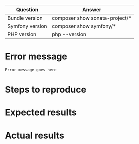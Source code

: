 <!--
    Before you open an issue, make sure this one does not already exists.
    Please also read the "guidelines for contributing" link above before posting.
-->

<!--
    If you are reporting a bug, please try to fill in the following.
    Otherwise remove it.
-->

| Question       | Answer
|----------------|-------------------------------
| Bundle version | composer show sonata-project/*
| Symfony version| composer show symfony/*
| PHP version    | php --version

# Error message

```
Error message goes here
```

# Steps to reproduce

# Expected results

# Actual results
